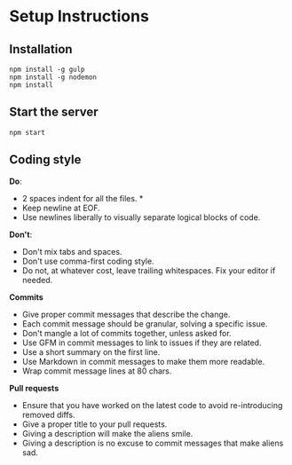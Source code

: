 # Setup Instructions

## Installation

    npm install -g gulp
    npm install -g nodemon
    npm install

## Start the server

    npm start

## Coding style

**Do**:

* 2 spaces indent for all the files. *
* Keep newline at EOF.
* Use newlines liberally to visually separate logical blocks of code.

**Don't**:

* Don't mix tabs and spaces.
* Don't use comma-first coding style.
* Do not, at whatever cost, leave trailing whitespaces. Fix your editor if needed.

**Commits**

* Give proper commit messages that describe the change.
* Each commit message should be granular, solving a specific issue.
* Don't mangle a lot of commits together, unless asked for.
* Use GFM in commit messages to link to issues if they are related.
* Use a short summary on the first line.
* Use Markdown in commit messages to make them more readable.
* Wrap commit message lines at 80 chars.

**Pull requests**

* Ensure that you have worked on the latest code to avoid re-introducing removed diffs.
* Give a proper title to your pull requests.
* Giving a description will make the aliens smile.
* Giving a description is no excuse to commit messages that make aliens sad.
